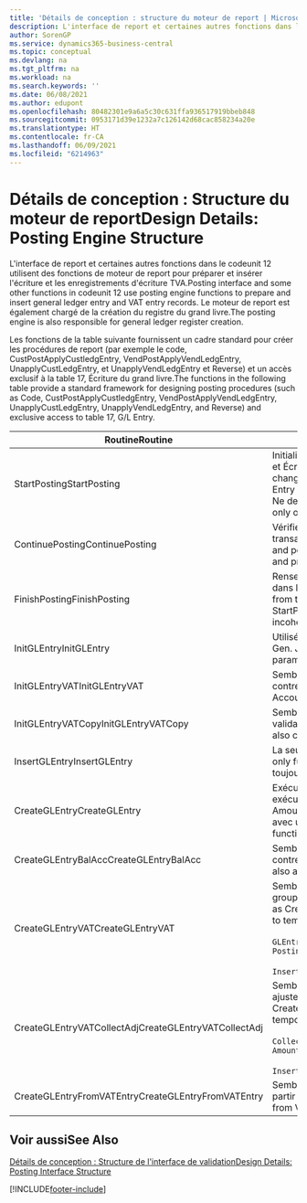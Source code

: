 ```yaml
---
title: 'Détails de conception : structure du moteur de report | Microsoft Docs'
description: L'interface de report et certaines autres fonctions dans le codeunit 12 utilisent des fonctions de moteur de report pour préparer et insérer l'écriture et les enregistrements d'écriture TVA. Le moteur de report est également chargé de la création du registre du grand livre.
author: SorenGP
ms.service: dynamics365-business-central
ms.topic: conceptual
ms.devlang: na
ms.tgt_pltfrm: na
ms.workload: na
ms.search.keywords: ''
ms.date: 06/08/2021
ms.author: edupont
ms.openlocfilehash: 80482301e9a6a5c30c631ffa936517919bbeb848
ms.sourcegitcommit: 0953171d39e1232a7c126142d68cac858234a20e
ms.translationtype: HT
ms.contentlocale: fr-CA
ms.lasthandoff: 06/09/2021
ms.locfileid: "6214963"
---
```

# <a name="design-details-posting-engine-structure"></a><span data-ttu-id="bc333-104">Détails de conception : Structure du moteur de report</span><span class="sxs-lookup"><span data-stu-id="bc333-104">Design Details: Posting Engine Structure</span></span>
<span data-ttu-id="bc333-105">L'interface de report et certaines autres fonctions dans le codeunit 12 utilisent des fonctions de moteur de report pour préparer et insérer l'écriture et les enregistrements d'écriture TVA.</span><span class="sxs-lookup"><span data-stu-id="bc333-105">Posting interface and some other functions in codeunit 12 use posting engine functions to prepare and insert general ledger entry and VAT entry records.</span></span> <span data-ttu-id="bc333-106">Le moteur de report est également chargé de la création du registre du grand livre.</span><span class="sxs-lookup"><span data-stu-id="bc333-106">The posting engine is also responsible for general ledger register creation.</span></span>  
  
 <span data-ttu-id="bc333-107">Les fonctions de la table suivante fournissent un cadre standard pour créer les procédures de report (par exemple le code, CustPostApplyCustledgEntry, VendPostApplyVendLedgEntry, UnapplyCustLedgEntry, et UnapplyVendLedgEntry et Reverse) et un accès exclusif à la table 17, Écriture du grand livre.</span><span class="sxs-lookup"><span data-stu-id="bc333-107">The functions in the following table provide a standard framework for designing posting procedures (such as Code, CustPostApplyCustledgEntry, VendPostApplyVendLedgEntry, UnapplyCustLedgEntry, UnapplyVendLedgEntry, and Reverse) and exclusive access to table 17, G/L Entry.</span></span>  
  
|<span data-ttu-id="bc333-108">Routine</span><span class="sxs-lookup"><span data-stu-id="bc333-108">Routine</span></span>|<span data-ttu-id="bc333-109">Description</span><span class="sxs-lookup"><span data-stu-id="bc333-109">Description</span></span>|  
|-------------|---------------------------------------|  
|<span data-ttu-id="bc333-110">StartPosting</span><span class="sxs-lookup"><span data-stu-id="bc333-110">StartPosting</span></span>|<span data-ttu-id="bc333-111">Initialise le tampon de report TempGLEntryBuf, verrouille les tables Écriture GL et Écriture TVA et initialise la période comptable, le registre GL et le taux de change.</span><span class="sxs-lookup"><span data-stu-id="bc333-111">Initializes posting buffer TempGLEntryBuf, locks G/L Entry and VAT Entry tables, and initializes Accounting Period, G/L Register, and Exchange Rate.</span></span> <span data-ttu-id="bc333-112">Ne devrait être appelé qu'une fois, alors NextEntryNo est 0.</span><span class="sxs-lookup"><span data-stu-id="bc333-112">Should be called only once, then NextEntryNo is 0.</span></span>|  
|<span data-ttu-id="bc333-113">ContinuePosting</span><span class="sxs-lookup"><span data-stu-id="bc333-113">ContinuePosting</span></span>|<span data-ttu-id="bc333-114">Vérifie et reporte la TVA non réalisée pour le précédent incrément de transaction NextTransactionNo et prépare le report de la ligne suivante.</span><span class="sxs-lookup"><span data-stu-id="bc333-114">Checks and posts unrealized VAT for previous transaction increment NextTransactionNo and prepares post of next line.</span></span>|  
|<span data-ttu-id="bc333-115">FinishPosting</span><span class="sxs-lookup"><span data-stu-id="bc333-115">FinishPosting</span></span>|<span data-ttu-id="bc333-116">Renseigne le report en insérant des écritures à partir d'un tampon temporaire dans la table de base de données.</span><span class="sxs-lookup"><span data-stu-id="bc333-116">Completes posting by inserting G/L entries from temporary buffer into database table.</span></span> <span data-ttu-id="bc333-117">Toujours utilisé avec StartPosting.</span><span class="sxs-lookup"><span data-stu-id="bc333-117">Always used together with StartPosting.</span></span> <span data-ttu-id="bc333-118">Vérifie les incohérences.</span><span class="sxs-lookup"><span data-stu-id="bc333-118">Checks for inconsistencies.</span></span>|  
|<span data-ttu-id="bc333-119">InitGLEntry</span><span class="sxs-lookup"><span data-stu-id="bc333-119">InitGLEntry</span></span>|<span data-ttu-id="bc333-120">Utilisé pour lancer la nouvelle écriture pour</span><span class="sxs-lookup"><span data-stu-id="bc333-120">Used to initialize new G/L entry for Gen.</span></span> <span data-ttu-id="bc333-121">Jnl Line.</span><span class="sxs-lookup"><span data-stu-id="bc333-121">Jnl Line.</span></span> <span data-ttu-id="bc333-122">Retourne GLEntry comme paramètre.</span><span class="sxs-lookup"><span data-stu-id="bc333-122">Returns GLEntry as parameter.</span></span>|  
|<span data-ttu-id="bc333-123">InitGLEntryVAT</span><span class="sxs-lookup"><span data-stu-id="bc333-123">InitGLEntryVAT</span></span>|<span data-ttu-id="bc333-124">Semblable à InitGLEntry, mais affecte également Numéro de compte contrepartie et SummarizeVAT.</span><span class="sxs-lookup"><span data-stu-id="bc333-124">Same as InitGLEntry, but also assigns Bal. Account No. and SummarizeVAT.</span></span>|  
|<span data-ttu-id="bc333-125">InitGLEntryVATCopy</span><span class="sxs-lookup"><span data-stu-id="bc333-125">InitGLEntryVATCopy</span></span>|<span data-ttu-id="bc333-126">Semblable à InitGLEntryVAT, mais copie également les données des groupes de validation de l'écriture TVA avant SummarizeVAT.</span><span class="sxs-lookup"><span data-stu-id="bc333-126">Similar to InitGLEntryVAT, but also copies posting groups data from VAT Entry before SummarizeVAT.</span></span>|  
|<span data-ttu-id="bc333-127">InsertGLEntry</span><span class="sxs-lookup"><span data-stu-id="bc333-127">InsertGLEntry</span></span>|<span data-ttu-id="bc333-128">La seule fonction qui insère l'écriture dans la table TempGLEntryBuf globale.</span><span class="sxs-lookup"><span data-stu-id="bc333-128">The only function that inserts G/L entry into global TempGLEntryBuf table.</span></span> <span data-ttu-id="bc333-129">Utilisez toujours cette fonction pour insérer.</span><span class="sxs-lookup"><span data-stu-id="bc333-129">Always use this function for insert.</span></span>|  
|<span data-ttu-id="bc333-130">CreateGLEntry</span><span class="sxs-lookup"><span data-stu-id="bc333-130">CreateGLEntry</span></span>|<span data-ttu-id="bc333-131">Exécute InitGLEntry, affecte le montant des devises supplémentaires, puis exécute InsertGLEntry.</span><span class="sxs-lookup"><span data-stu-id="bc333-131">Performs an InitGLEntry, assigns Additional Currency Amount, and then performs InsertGLEntry.</span></span> <span data-ttu-id="bc333-132">Remplace plusieurs lignes de code avec un seul appel de fonction.</span><span class="sxs-lookup"><span data-stu-id="bc333-132">Replaces several lines of code with a single function call.</span></span>|  
|<span data-ttu-id="bc333-133">CreateGLEntryBalAcc</span><span class="sxs-lookup"><span data-stu-id="bc333-133">CreateGLEntryBalAcc</span></span>|<span data-ttu-id="bc333-134">Semblable à CreateGLEntry, mais affecte également Type de compte contrepartie et Numéro de compte contrepartie.</span><span class="sxs-lookup"><span data-stu-id="bc333-134">Same as CreateGLEntry, but also assigns Bal. Account Type and Bal. Account No.</span></span>|  
|<span data-ttu-id="bc333-135">CreateGLEntryVAT</span><span class="sxs-lookup"><span data-stu-id="bc333-135">CreateGLEntryVAT</span></span>|<span data-ttu-id="bc333-136">Semblable à CreateGLEntry, mais avec le traitement supplémentaire pour les groupes de validation et l'enregistrement sur un tampon TVA temporaire :</span><span class="sxs-lookup"><span data-stu-id="bc333-136">Same as CreateGLEntry, but with additional processing for posting groups and saving to temporary VAT buffer:</span></span><br /><br /> `GLEntry.CopyPostingGroupsFromDtldCVBuf(DtldCVLedgEntryBuf,GenJnlLine."Gen. Posting Type");`<br /><br /> `InsertVATEntriesFromTemp(DtldCVLedgEntryBuf,GLEntry);`|  
|<span data-ttu-id="bc333-137">CreateGLEntryVATCollectAdj</span><span class="sxs-lookup"><span data-stu-id="bc333-137">CreateGLEntryVATCollectAdj</span></span>|<span data-ttu-id="bc333-138">Semblable à CreateGLEntry, mais avec la collection supplémentaire des ajustements et l'enregistrement sur un tampon TVA temporaire :</span><span class="sxs-lookup"><span data-stu-id="bc333-138">Same as CreateGLEntry, but with additional collection of adjustments and saving to temporary VAT buffer:</span></span><br /><br /> `CollectAdjustment(AdjAmount,GLEntry.Amount,GLEntry."Additional-Currency Amount",OriginalDateSet);`<br /><br /> `InsertVATEntriesFromTemp(DtldCVLedgEntryBuf,GLEntry);`|  
|<span data-ttu-id="bc333-139">CreateGLEntryFromVATEntry</span><span class="sxs-lookup"><span data-stu-id="bc333-139">CreateGLEntryFromVATEntry</span></span>|<span data-ttu-id="bc333-140">Semblable à CreateGLEntry, mais copie également les groupes de validation à partir de l'écriture TVA.</span><span class="sxs-lookup"><span data-stu-id="bc333-140">Same as CreateGLEntry, but also copies posting groups from VAT entry.</span></span>|  
  
## <a name="see-also"></a><span data-ttu-id="bc333-141">Voir aussi</span><span class="sxs-lookup"><span data-stu-id="bc333-141">See Also</span></span>  
 [<span data-ttu-id="bc333-142">Détails de conception : Structure de l'interface de validation</span><span class="sxs-lookup"><span data-stu-id="bc333-142">Design Details: Posting Interface Structure</span></span>](design-details-posting-interface-structure.md)

[!INCLUDE[footer-include](includes/footer-banner.md)]